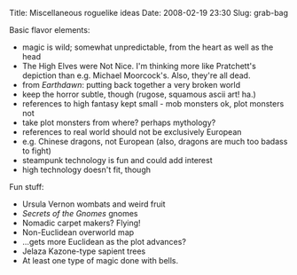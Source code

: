 Title: Miscellaneous roguelike ideas
Date: 2008-02-19 23:30
Slug: grab-bag

Basic flavor elements:

-   magic is wild; somewhat unpredictable, from the heart as well as the
    head
-   The High Elves were Not Nice. I'm thinking more like Pratchett's
    depiction than e.g. Michael Moorcock's. Also, they're all dead.
-   from *Earthdawn*: putting back together a very broken world
-   keep the horror subtle, though (rugose, squamous ascii art! ha.)
-   references to high fantasy kept small - mob monsters ok, plot
    monsters not
-   take plot monsters from where? perhaps mythology?
-   references to real world should not be exclusively European
-   e.g. Chinese dragons, not European (also, dragons are much too
    badass to fight)
-   steampunk technology is fun and could add interest
-   high technology doesn't fit, though

Fun stuff:

-   Ursula Vernon wombats and weird fruit
-   *Secrets of the Gnomes* gnomes
-   Nomadic carpet makers? Flying!
-   Non-Euclidean overworld map
-   ...gets more Euclidean as the plot advances?
-   Jelaza Kazone-type sapient trees
-   At least one type of magic done with bells.


